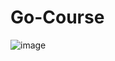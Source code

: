 # Go-Course
![image](https://user-images.githubusercontent.com/89011589/152563974-24a2a99f-d039-42bd-90d0-ffdc88c60e88.png)


